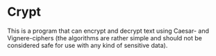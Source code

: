 Crypt
=====

This is a program that can encrypt and decrypt text using Caesar- and Vignere-ciphers (the algorithms are rather simple and should not be considered safe for use with any kind of sensitive data).
